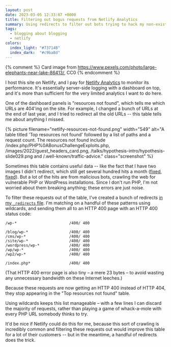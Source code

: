 ```yaml
---
layout: post
date: 2023-03-05 12:33:07 +0000
title: Filtering out bogus requests from Netlify Analytics
summary: Using redirects to filter out bots trying to hack my non-existent PHP installation.
tags:
  - blogging about blogging
  - netlify
colors:
  index_light: "#73714B"
  index_dark:  "#c9ba8d"
---
```


{% comment %}
  Card image from https://www.pexels.com/photo/large-elephants-near-lake-86413/, CC0
{% endcomment %}

I host this site on Netlify, and I pay for [Netlify Analytics] to monitor its performance.
It's essentially server-side logging with a dashboard on top, and it's more than sufficient for the very limited analytics I want to do here.

One of the dashboard panels is "resources not found", which tells me which URLs are 404'ing on the site.
For example, I changed a bunch of URLs at the end of last year, and I tried to redirect all the old URLs -- this table tells me about anything I missed.

{%
  picture
  filename="netlify-resources-not-found.png"
  width="549"
  alt="A table titled 'Top resources not found' followed by a list of paths and a request count. The resources not found include /index.php/PHP%0ABonusChallengeExploits.php, /images/2022/guest_headers_card.png, /talks/hypothesis-intro/hypothesis-slide029.png and /.well-known/traffic-advice."
  class="screenshot"
%}

Sometimes this table contains useful data -- like the fact that I have two images I didn't redirect, which still get several hundred hits a month (<a href="/images/2022/guest_headers_card.png" data-proofer-ignore>fixed</a>, <a href="/talks/hypothesis-intro/hypothesis-slide029.png" data-proofer-ignore>fixed</a>).
But a lot of the hits are from malicious bots, crawling the web for vulnerable PHP or WordPress installations.
Since I don't run PHP, I'm not worried about them breaking anything; these errors are just noise.

To filter these requests out of the table, I've created a bunch of redirects [in my `_redirects` file][redirects].
I'm matching on a handful of these patterns using wildcards, and sending them all to an HTTP 400 page with an HTTP 400 status code:

```
/wp-*                       /400/ 400

/blog/wp-*                  /400/ 400
/cms/wp-*                   /400/ 400
/site/wp-*                  /400/ 400
/wordpress/wp-*             /400/ 400
/wp/wp-*                    /400/ 400
/wp2/wp-*                   /400/ 400

/index.php*                 /400/ 400
```

(That HTTP 400 error page is also tiny – a mere 23 bytes – to avoid wasting any unnecessary bandwidth on these Internet leeches.)

Because these requests are now getting an HTTP 400 instead of HTTP 404, they stop appearing in the "Top resources not found" table.

Using wildcards keeps this list manageable – with a few lines I can discard the majority of requests, rather than playing a game of whack-a-mole with every PHP URL somebody thinks to try.

It'd be nice if Netlify could do this for me, because this sort of crawling is incredibly common and filtering these requests out would improve this table for a lot of their customers -- but in the meantime, a handful of redirects does the trick.

[Netlify Analytics]: https://docs.netlify.com/monitor-sites/analytics/
[redirects]: https://docs.netlify.com/routing/redirects/#syntax-for-the-redirects-file
